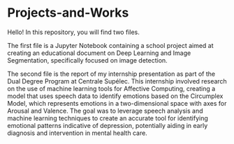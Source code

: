# Projects-and-Works

Hello! In this repository, you will find two files.

The first file is a Jupyter Notebook containing a school project aimed at creating an educational document on Deep Learning and Image Segmentation, specifically focused on image detection.

The second file is the report of my internship presentation as part of the Dual Degree Program at Centrale Supélec. This internship involved research on the use of machine learning tools for Affective Computing, creating a model that uses speech data to identify emotions based on the Circumplex Model, which represents emotions in a two-dimensional space with axes for Arousal and Valence. The goal was to leverage speech analysis and machine learning techniques to create an accurate tool for identifying emotional patterns indicative of depression, potentially aiding in early diagnosis and intervention in mental health care.
